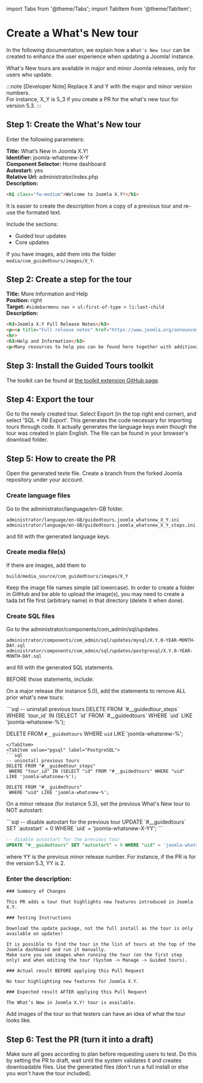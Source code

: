 import Tabs from '@theme/Tabs';
import TabItem from '@theme/TabItem';

# Create a What's New tour

In the following documentation, we explain how a `What's New tour` can be created to enhance the user experience when updating a Joomla! instance.

What's New tours are available in major and minor Joomla releases, only for users who update.

:::note [Developer Note]
  Replace X and Y with the major and minor version numbers.  
  For instance, X_Y is 5_3 if you create a PR for the what's new tour for version 5.3.
:::


## Step 1: Create the What's New tour

Enter the following parameters:

**Title:** What’s New in Joomla X.Y!  
**Identifier:** joomla-whatsnew-X-Y  
**Component Selector:** Home dashboard  
**Autostart:** yes  
**Relative Url:** administrator/index.php  
**Description:**

```html
<h1 class="fw-medium">Welcome to Joomla X.Y!</h1>
```

It is easier to create the description from a copy of a previous tour and re-use the formated text.

Include the sections:
- Guided tour updates
- Core updates

If you have images, add them into the folder ``media/com_guidedtours/images/X_Y``.

## Step 2: Create a step for the tour

**Title:** More Information and Help  
**Position:** right  
**Target:** `#sidebarmenu nav > ul:first-of-type > li:last-child`  
**Description:**

```html
<h3>Joomla X.Y Full Release Notes</h3>
<p><a title="Full release notes" href="https://www.joomla.org/announcements.html" target="_blank" rel="noopener noreferrer">View the full release notes on joomla.org</a></p>
<hr>
<h3>Help and Information</h3>
<p>Many resources to help you can be found here together with additional links to more resources, documentation, support and how to become involved in Joomla.</p>
```

## Step 3: Install the Guided Tours toolkit

The toolkit can be found at [the toolkit extension GitHub page](https://github.com/joomla-extensions/tours-toolkit).

## Step 4: Export the tour

Go to the newly created tour.
Select Export (in the top right end corner), and select 'SQL + INI Export'.
This generates the code necessary for importing tours through code. It actually generates the language keys even though the tour was created in plain English.
The file can be found in your browser's download folder.

## Step 5: How to create the PR

Open the generated texte file.
Create a branch from the forked Joomla repository under your account.

### Create language files

Go to the administrator/language/en-GB folder.

```
administrator/language/en-GB/guidedtours.joomla_whatsnew_X_Y.ini
administrator/language/en-GB/guidedtours.joomla_whatsnew_X_Y_steps.ini
```

and fill with the generated language keys.

### Create media file(s)

If there are images, add them to

```
build/media_source/com_guidedtours/images/X_Y
```

Keep the image file names simple (all lowercase).
In order to create a folder in GitHub and be able to upload the image(s), you may need to create a tada.txt file first (arbitrary name) in that directory (delete it when done).

### Create SQL files

Go to the administrator/components/com_admin/sql/updates.

```
administrator/components/com_admin/sql/updates/mysql/X.Y.0-YEAR-MONTH-DAY.sql
administrator/components/com_admin/sql/updates/postgresql/X.Y.0-YEAR-MONTH-DAY.sql
```

and fill with the generated SQL statements.

BEFORE those statements, include:

On a major release (for instance 5.0), add the statements to remove ALL prior what's new tours:

<Tabs>
<TabItem value="mysql" label="MySQL">
```sql
-- uninstall previous tours
DELETE FROM `#__guidedtour_steps`
 WHERE `tour_id` IN (SELECT `id` FROM `#__guidedtours` WHERE `uid` LIKE 'joomla-whatsnew-%');

DELETE FROM `#__guidedtours`
 WHERE `uid` LIKE 'joomla-whatsnew-%';
```
</TabItem>
<TabItem value="pgsql" label="PostgreSQL">
```sql
-- uninstall previous tours
DELETE FROM "#__guidedtour_steps"
 WHERE "tour_id" IN (SELECT "id" FROM "#__guidedtours" WHERE "uid" LIKE 'joomla-whatsnew-%');

DELETE FROM "#__guidedtours"
 WHERE "uid" LIKE 'joomla-whatsnew-%';
```
</TabItem>
</Tabs>

On a minor release (for instance 5.3), set the previous What's New tour to NOT autostart:

<Tabs>
<TabItem value="mysql" label="MySQL">
```sql
-- disable autostart for the previous tour
UPDATE `#__guidedtours` SET `autostart` = 0 WHERE `uid` = 'joomla-whatsnew-X-YY';
```
</TabItem>
<TabItem value="pgsql" label="PostgreSQL">

```sql
-- disable autostart for the previous tour
UPDATE "#__guidedtours" SET "autostart" = 0 WHERE "uid" = 'joomla-whatsnew-X-YY';
```
</TabItem>
</Tabs>

where YY is the previous minor release number.
For instance, if the PR is for the version 5.3, YY is 2.

### Enter the description:

```
### Summary of Changes

This PR adds a tour that highlights new features introduced in Joomla X.Y.

### Testing Instructions

Download the update package, not the full install as the tour is only available on updates!

It is possible to find the tour in the list of tours at the top of the Joomla dashboard and run it manually.
Make sure you see images when running the tour (on the first step only) and when editing the tour (System -> Manage -> Guided tours).

### Actual result BEFORE applying this Pull Request

No tour highlighting new features for Joomla X.Y.

### Expected result AFTER applying this Pull Request

The What’s New in Joomla X.Y! tour is available.
```

Add images of the tour so that testers can have an idea of what the tour looks like.

## Step 6: Test the PR (turn it into a draft)

Make sure all goes according to plan before requesting users to test. Do this by setting the PR to draft, wait until the system validates it and creates downloadable files.
Use the generated files (don't run a full install or else you won't have the tour included).
